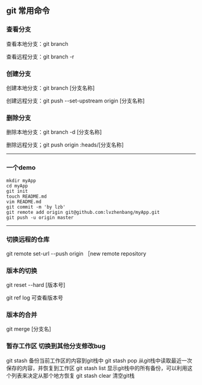 ## git 常用命令

### 查看分支

查看本地分支：git branch 

查看远程分支：git branch -r

### 创建分支

创建本地分支：git branch [分支名称]

创建远程分支：git push --set-upstream origin [分支名称]

### 删除分支

删除本地分支：git branch -d [分支名称]

删除远程分支；git push origin :heads/[分支名称]


************************************************************

### 一个demo

```
mkdir myApp
cd myApp
git init
touch README.md
vim README.md
git commit -m 'by lzb'
git remote add origin git@github.com:lvzhenbang/myApp.git
git push -u origin master

```

***********************************************************
### 切换远程的仓库

git remote set-url --push origin ［new remote repository


### 版本的切换

git reset --hard [版本号]

git ref log 可查看版本号

### 版本的合并

git merge [分支名]

### 暂存工作区 切换到其他分支修改bug

git stash 备份当前工作区的内容到git栈中
git stash pop 从git栈中读取最近一次保存的内容，并恢复到工作区
git stash list 显示git栈中的所有备份，可以利用这个列表来决定从那个地方恢复
git stash clear 清空git栈



